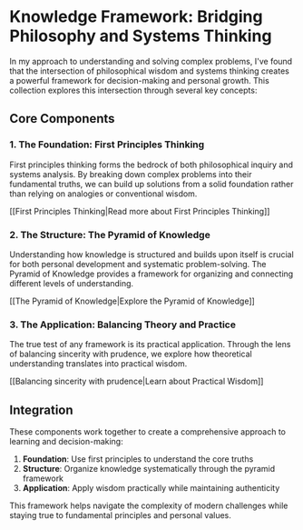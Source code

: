 # Knowledge Framework: Bridging Philosophy and Systems Thinking

In my approach to understanding and solving complex problems, I've found that the intersection of philosophical wisdom and systems thinking creates a powerful framework for decision-making and personal growth. This collection explores this intersection through several key concepts:

## Core Components

### 1. The Foundation: First Principles Thinking
First principles thinking forms the bedrock of both philosophical inquiry and systems analysis. By breaking down complex problems into their fundamental truths, we can build up solutions from a solid foundation rather than relying on analogies or conventional wisdom.

[[First Principles Thinking|Read more about First Principles Thinking]]

### 2. The Structure: The Pyramid of Knowledge
Understanding how knowledge is structured and builds upon itself is crucial for both personal development and systematic problem-solving. The Pyramid of Knowledge provides a framework for organizing and connecting different levels of understanding.

[[The Pyramid of Knowledge|Explore the Pyramid of Knowledge]]

### 3. The Application: Balancing Theory and Practice
The true test of any framework is its practical application. Through the lens of balancing sincerity with prudence, we explore how theoretical understanding translates into practical wisdom.

[[Balancing sincerity with prudence|Learn about Practical Wisdom]]

## Integration

These components work together to create a comprehensive approach to learning and decision-making:

1. **Foundation**: Use first principles to understand the core truths
2. **Structure**: Organize knowledge systematically through the pyramid framework
3. **Application**: Apply wisdom practically while maintaining authenticity

This framework helps navigate the complexity of modern challenges while staying true to fundamental principles and personal values. 